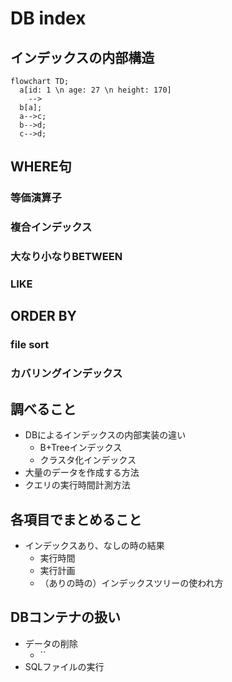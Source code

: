 # DB index

## インデックスの内部構造
```mermaid
flowchart TD;
  a[id: 1 \n age: 27 \n height: 170]
    -->
  b[a];
  a-->c;
  b-->d;
  c-->d;
```

## WHERE句
### 等価演算子
### 複合インデックス
### 大なり小なりBETWEEN
### LIKE
## ORDER BY
### file sort
### カバリングインデックス

## 調べること
- DBによるインデックスの内部実装の違い
  - B+Treeインデックス
  - クラスタ化インデックス
- 大量のデータを作成する方法
- クエリの実行時間計測方法
## 各項目でまとめること
- インデックスあり、なしの時の結果
  - 実行時間
  - 実行計画
  - （ありの時の）インデックスツリーの使われ方

## DBコンテナの扱い
- データの削除
  - ``
- SQLファイルの実行
